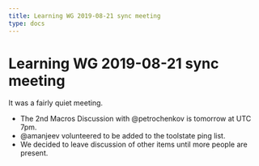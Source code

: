 ```yaml
---
title: Learning WG 2019-08-21 sync meeting
type: docs
---
```

# Learning WG 2019-08-21 sync meeting

It was a fairly quiet meeting.

- The 2nd Macros Discussion with @petrochenkov is tomorrow at UTC 7pm.
- @amanjeev volunteered to be added to the toolstate ping list.
- We decided to leave discussion of other items until more people are present.
